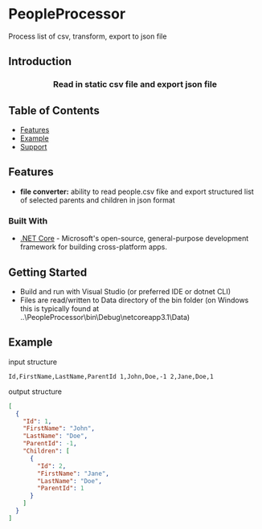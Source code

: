# PeopleProcessor
Process list of csv, transform, export to json file
## Introduction

<h3 align="center">Read in static csv file and export json file</h3>

## Table of Contents
- [Features](#features)
- [Example](#example)
- [Support](#support)

## Features
- __file converter:__ ability to read people.csv fike and export structured list of selected parents and children in json format

### Built With

* [.NET Core](https://github.com/dotnet/core) - Microsoft's open-source, general-purpose development framework for building cross-platform apps.

## Getting Started

- Build and run with Visual Studio (or preferred IDE or dotnet CLI)
- Files are read/written to Data directory of the bin folder (on Windows this is typically found at ..\PeopleProcessor\bin\Debug\netcoreapp3.1\Data)

## Example

input structure

`
Id,FirstName,LastName,ParentId
1,John,Doe,-1
2,Jane,Doe,1
`

output structure

```json
[
  {
    "Id": 1,
    "FirstName": "John",
    "LastName": "Doe",
    "ParentId": -1,
    "Children": [
      {
        "Id": 2,
        "FirstName": "Jane",
        "LastName": "Doe",
        "ParentId": 1
      }
    ]
  }
]
```
